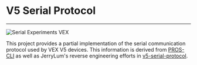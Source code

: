 # V5 Serial Protocol

---

![Serial Experiments VEX](https://github.com/vexide/v5-serial-protocol-rust/assets/42101043/5ecca72d-9307-40ae-a0b5-1d1c9cf74000)

This project provides a partial implementation of the serial communication protocol used by VEX V5 devices. This information is derived from [PROS-CLI](https://github.com/purduesigbots/pros-cli) as well as JerryLum's reverse engineering efforts in [v5-serial-protocol](https://github.com/lemlib/v5-serial-protocol).
